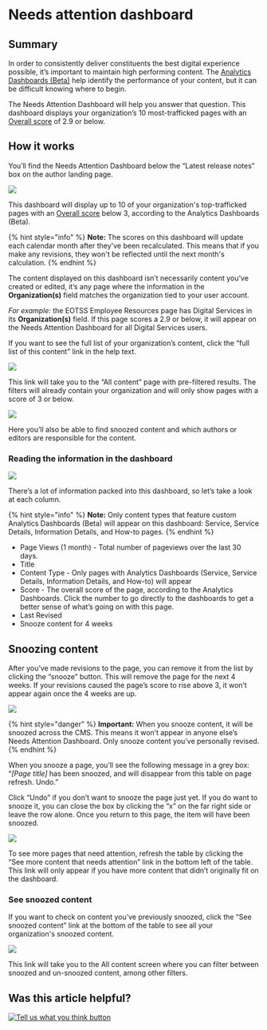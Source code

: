 # Needs attention dashboard

## **Summary**

In order to consistently deliver constituents the best digital experience possible, it’s important to maintain high performing content. The [Analytics Dashboards \(Beta\)]() help identify the performance of your content, but it can be difficult knowing where to begin.

The Needs Attention Dashboard will help you answer that question. This dashboard displays your organization’s 10 most-trafficked pages with an [Overall score]() of 2.9 or below.

## **How it works**

You’ll find the Needs Attention Dashboard below the “Latest release notes” box on the author landing page.

![](https://lh3.googleusercontent.com/ZEN-AtJ5SMCpIWnr1yMF78-q-vElzCdRUogwQxImZRq3K2tf-eWwKwQeNsR4luP00Sx5eE5hEOExPDwdWotiYn9WeujE8xNecvTdQZqy41RiqavVbWZbdIWAJdyQi-9Mdf_I3GUF)

This dashboard will display up to 10 of your organization's top-trafficked pages with an [Overall score]() below 3, according to the Analytics Dashboards \(Beta\).

{% hint style="info" %}
**Note:** The scores on this dashboard will update each calendar month after they've been recalculated. This means that if you make any revisions, they won't be reflected until the next month's calculation.
{% endhint %}

The content displayed on this dashboard isn’t necessarily content you’ve created or edited, it’s any page where the information in the **Organization\(s\)** field matches the organization tied to your user account.

_For example:_ the EOTSS Employee Resources page has Digital Services in its **Organization\(s\)** field. If this page scores a 2.9 or below, it will appear on the Needs Attention Dashboard for all Digital Services users.

If you want to see the full list of your organization’s content, click the “full list of this content” link in the help text.

![](https://lh5.googleusercontent.com/QQaU_pyIjnDh8fuOph4MMbScVZLsfIG1p2tUPBeQ14-02sI66zDroa41cN5njy9B71RlKPeX_0d0zFWPAgEmimScjEPZ4ygJC6UTXQkWlB-YHJ_zQymiMlDkOdrqw4U8fgoLuX6q)

This link will take you to the “All content” page with pre-filtered results. The filters will already contain your organization and will only show pages with a score of 3 or below.

![](https://lh6.googleusercontent.com/y8f6guCQ6tRFhb5pDHLjWZVNu5oSbnnW9SSJq31biZiURlhJSQPiZ8-WLMsq_V1cCk4mRCuFzZq7XP93l9NLy42uuGFWTt-UIprkLsPZULD0Nk764m-KrtpAzv7mnY1miNtNIyK1)

Here you’ll also be able to find snoozed content and which authors or editors are responsible for the content.

### **Reading the information in the dashboard**

![](https://lh3.googleusercontent.com/Gx98uPkcrJVEQRG614LjWR5wN-yPJXCayKu6_WDW7Tg79Cnc8KNAAMTEJEBmqYApj_VtqNQP4kcvCOMo8zZr7iSxshS7qmEN9hUsKZEsoMz21_Enal8f493_RZiGEgmTkbS0FrX-)

There’s a lot of information packed into this dashboard, so let’s take a look at each column.

{% hint style="info" %}
**Note:** Only content types that feature custom Analytics Dashboards \(Beta\) will appear on this dashboard: Service, Service Details, Information Details, and How-to pages.
{% endhint %}

* Page Views \(1 month\) - Total number of pageviews over the last 30 days.
* Title
* Content Type - Only pages with Analytics Dashboards \(Service, Service Details, Information Details, and How-to\) will appear
* Score - The overall score of the page, according to the Analytics Dashboards. Click the number to go directly to the dashboards to get a better sense of what’s going on with this page.
* Last Revised
* Snooze content for 4 weeks

## **Snoozing content**

After you’ve made revisions to the page, you can remove it from the list by clicking the “snooze” button. This will remove the page for the next 4 weeks. If your revisions caused the page’s score to rise above 3, it won’t appear again once the 4 weeks are up.

![](https://lh5.googleusercontent.com/qBt41JqUlswfhY8rJXS0jiVkM5v-i1t5pm2906GZqUnn-NiN0YdUdTxI-8sdyL5RAx3AUGKQj_ep_FARbcLVqDrrV8alHA8ndeX1rCpNA7GUkPiawr1O0ubNU5ARk4rPx9vHETty)

{% hint style="danger" %}
**Important:** When you snooze content, it will be snoozed across the CMS. This means it won’t appear in anyone else’s Needs Attention Dashboard. Only snooze content you’ve personally revised.
{% endhint %}

When you snooze a page, you’ll see the following message in a grey box: “_\[Page title\]_ has been snoozed, and will disappear from this table on page refresh. Undo.”

Click “Undo” if you don’t want to snooze the page just yet. If you do want to snooze it, you can close the box by clicking the “x” on the far right side or leave the row alone. Once you return to this page, the item will have been snoozed.

![](https://lh6.googleusercontent.com/-2sfEPFy0oYIglu5IBvXfmvHOtGBZJToFzYOMOQlstWgtSm07_U__7NFMPucTMadR79pAZtkDgFFNzsswX6vqz948FJwbmaHOFiQUS3pwEhAkPc_tfkOfJiwpLHWVcmQWY-3kl5e)

To see more pages that need attention, refresh the table by clicking the “See more content that needs attention” link in the bottom left of the table. This link will only appear if you have more content that didn’t originally fit on the dashboard.

### **See snoozed content**

If you want to check on content you’ve previously snoozed, click the “See snoozed content” link at the bottom of the table to see all your organization's snoozed content.

![](https://lh3.googleusercontent.com/JeE-qkHrAHS3WQl3TjIYmv8BNC7QPzvlCLrqMEnOwMabVczIbPIDMkpmoVZjFrxi6fX6pTdwgkj3m2ju9BQZknorBzrV8tssdSbqcssl1L3YEfQ9UjcmduZJdXLZaJqMXzLzaQDG)

This link will take you to the All content screen where you can filter between snoozed and un-snoozed content, among other filters.

## **Was this article helpful?**

[![Tell us what you think button](https://blobscdn.gitbook.com/v0/b/gitbook-28427.appspot.com/o/assets%2F-LJ04qJGAHkvdE13BfdG%2F-LSz77NBAwnSNpMPT3df%2F-LSz7xSmyKXltd4avaCt%2FKB%20survey%20button%20POC%202.png?alt=media&token=8d071cab-8b95-48a3-a332-13e3fc8d9f96)](https://massgov.formstack.com/forms/mass_gov_knowledge_base_feedback?article=top-priorities-dashboard)

